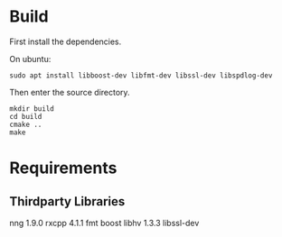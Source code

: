 # Build
First install the dependencies.

On ubuntu:
```
sudo apt install libboost-dev libfmt-dev libssl-dev libspdlog-dev
```

Then enter the source directory.
```
mkdir build
cd build
cmake ..
make
```

# Requirements

## Thirdparty Libraries
nng 1.9.0
rxcpp 4.1.1
fmt
boost
libhv 1.3.3
libssl-dev